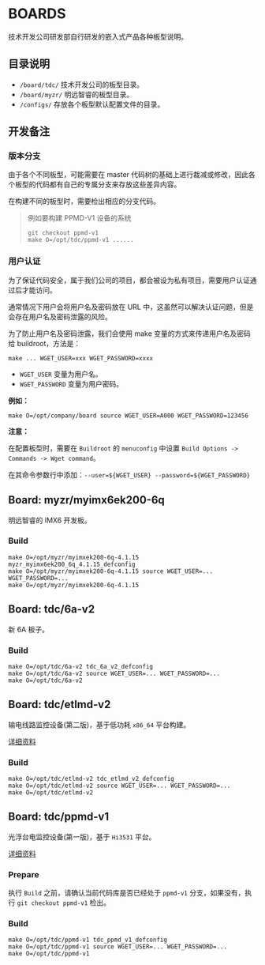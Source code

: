 # BOARDS

技术开发公司研发部自行研发的嵌入式产品各种板型说明。


## 目录说明

- `/board/tdc/` 技术开发公司的板型目录。
- `/board/myzr/` 明远智睿的板型目录。
- `/configs/` 存放各个板型默认配置文件的目录。


## 开发备注

### 版本分支

由于各个不同板型，可能需要在 master 代码树的基础上进行裁减或修改，因此各个板型的代码都有自己的专属分支来存放这些差异内容。

在构建不同的板型时，需要检出相应的分支代码。

> 例如要构建 PPMD-V1 设备的系统
>
> ```
> git checkout ppmd-v1
> make O=/opt/tdc/ppmd-v1 ......
> ```


### 用户认证

为了保证代码安全，属于我们公司的项目，都会被设为私有项目，需要用户认证通过后才能访问。

通常情况下用户会将用户名及密码放在 URL 中，这虽然可以解决认证问题，但是会存在用户名及密码泄露的风险。

为了防止用户名及密码泄露，我们会使用 make 变量的方式来传递用户名及密码给 buildroot，方法是：

```
make ... WGET_USER=xxx WGET_PASSWORD=xxxx
```

- `WGET_USER` 变量为用户名。
- `WGET_PASSWORD` 变量为用户密码。


**例如：**

```
make O=/opt/company/board source WGET_USER=A000 WGET_PASSWORD=123456
```

**注意：**

在配置板型时，需要在 `Buildroot` 的 `menuconfig` 中设置 `Build Options -> Commands -> Wget command`。

在其命令参数行中添加：`--user=${WGET_USER} --password=${WGET_PASSWORD}`


## Board: myzr/myimx6ek200-6q

明远智睿的 IMX6 开发板。

### Build

```
make O=/opt/myzr/myimxek200-6q-4.1.15 myzr_myimx6ek200_6q_4.1.15_defconfig
make O=/opt/myzr/myimxek200-6q-4.1.15 source WGET_USER=... WGET_PASSWORD=...
make O=/opt/myzr/myimxek200-6q-4.1.15
```

## Board: tdc/6a-v2

新 6A 板子。

### Build

```
make O=/opt/tdc/6a-v2 tdc_6a_v2_defconfig
make O=/opt/tdc/6a-v2 source WGET_USER=... WGET_PASSWORD=...
make O=/opt/tdc/6a-v2
```


## Board: tdc/etlmd-v2

输电线路监控设备(第二版)，基于低功耗 `x86_64` 平台构建。

[详细资料](board/tdc/etlmd-v2/README.md)

### Build

```
make O=/opt/tdc/etlmd-v2 tdc_etlmd_v2_defconfig
make O=/opt/tdc/etlmd-v2 source WGET_USER=... WGET_PASSWORD=...
make O=/opt/tdc/etlmd-v2
```


## Board: tdc/ppmd-v1

光浮台电监控设备(第一版)，基于 `Hi3531` 平台。

[详细资料](board/tdc/ppmd-v1/README.md)

### Prepare

执行 `Build` 之前，请确认当前代码库是否已经处于 `ppmd-v1` 分支，如果没有，执行 `git checkout ppmd-v1` 检出。


### Build

```
make O=/opt/tdc/ppmd-v1 tdc_ppmd_v1_defconfig
make O=/opt/tdc/ppmd-v1 source WGET_USER=... WGET_PASSWORD=...
make O=/opt/tdc/ppmd-v1
```


